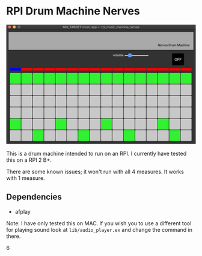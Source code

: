 # RPI Drum Machine Nerves

![Image of the drum machine](beat_it.png)

This is a drum machine intended to run on an RPI. I currently have tested this on a RPI 2 B+.

There are some known issues; it won't run with all 4 measures. It works with 1 measure.

## Dependencies

- afplay

Note: I have only tested this on MAC. If you wish you to use a different tool for playing sound look at `lib/audio_player.ex` and change the command in there.

6
